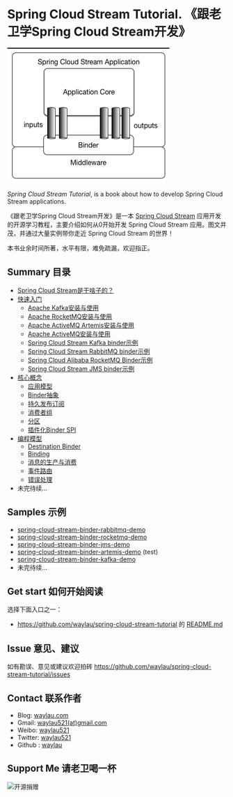 # Spring Cloud Stream Tutorial. 《跟老卫学Spring Cloud Stream开发》

![](images/SCSt-with-binder.png)

*Spring Cloud Stream Tutorial*, is a book about how to develop Spring Cloud Stream applications.



《跟老卫学Spring Cloud Stream开发》是一本 [Spring Cloud Stream](https://spring.io/projects/spring-cloud-stream) 应用开发的开源学习教程，主要介绍如何从0开始开发 Spring Cloud Stream 应用。图文并茂，并通过大量实例带你走近 Spring Cloud Stream 的世界！



本书业余时间所著，水平有限，难免疏漏，欢迎指正。



## Summary 目录

* [Spring Cloud Stream是干啥子的？](docs/preface.md)
* [快速入门](docs/quick-start.md)
  * [Apache Kafka安装与使用](https://waylau.com/apache-kafka-quickstart/)
  * [Apache RocketMQ安装与使用](https://waylau.com/apache-rocketmq-quickstart/)
  * [Apache ActiveMQ Artemis安装与使用](https://waylau.com/apache-activemq-artemis-quickstart/)
  * [Apache ActiveMQ安装与使用](https://waylau.com/apache-activemq-quickstart/)
  * [Spring Cloud Stream Kafka binder示例](docs/spring-initializr-cloud-stream-kafka.md)
  * [Spring Cloud Stream RabbitMQ binder示例](docs/spring-initializr-cloud-stream-rabbitmq.md)
  * [Spring Cloud Alibaba RocketMQ Binder示例](docs/spring-initializr-cloud-stream-rocketmq.md)
  * [Spring Cloud Stream JMS binder示例](docs/spring-initializr-cloud-stream-jms.md)
* [核心概念](docs/main-concepts.md)
  * [应用模型](docs/application-model.md)
  * [Binder抽象](docs/binder-abstraction.md)
  * [持久发布订阅](docs/persistent-publish-subscribe.md)
  * [消费者组](docs/consumer-group.md)
  * [分区](docs/partitioning.md)
  * [插件化Binder SPI](docs/binder-spi.md)
* [编程模型](docs/programming-model.md)
  * [Destination Binder](docs/destination-binder.md)
  * [Binding](docs/binding.md)
  * [消息的生产与消费](docs/producing-and-consuming-message.md)
  * [事件路由](docs/event-routing.md)
  * [错误处理](docs/error-handling.md)
* 未完待续...

## Samples 示例

* [spring-cloud-stream-binder-rabbitmq-demo](samples/spring-cloud-stream-binder-rabbitmq-demo)
* [spring-cloud-stream-binder-rocketmq-demo](samples/spring-cloud-stream-binder-rocketmq-demo)
* [spring-cloud-stream-binder-jms-demo](samples/spring-cloud-stream-binder-jms-demo)
* [spring-cloud-stream-binder-artemis-demo](samples/spring-cloud-stream-binder-artemis-demo) (test)
* [spring-cloud-stream-binder-kafka-demo](samples/spring-cloud-stream-binder-kafka-demo)
* 未完待续...


## Get start 如何开始阅读

选择下面入口之一：

* <https://github.com/waylau/spring-cloud-stream-tutorial> 的 [README.md](https://github.com/waylau/spring-cloud-stream-tutorial/blob/master/README.md)



## Issue 意见、建议

如有勘误、意见或建议欢迎拍砖 <https://github.com/waylau/spring-cloud-stream-tutorial/issues>

## Contact 联系作者

* Blog: [waylau.com](http://waylau.com)
* Gmail: [waylau521(at)gmail.com](mailto:waylau521@gmail.com)
* Weibo: [waylau521](http://weibo.com/waylau521)
* Twitter: [waylau521](https://twitter.com/waylau521)
* Github : [waylau](https://github.com/waylau)


## Support Me 请老卫喝一杯

![开源捐赠](https://waylau.com/images/showmethemoney-sm.jpg)
